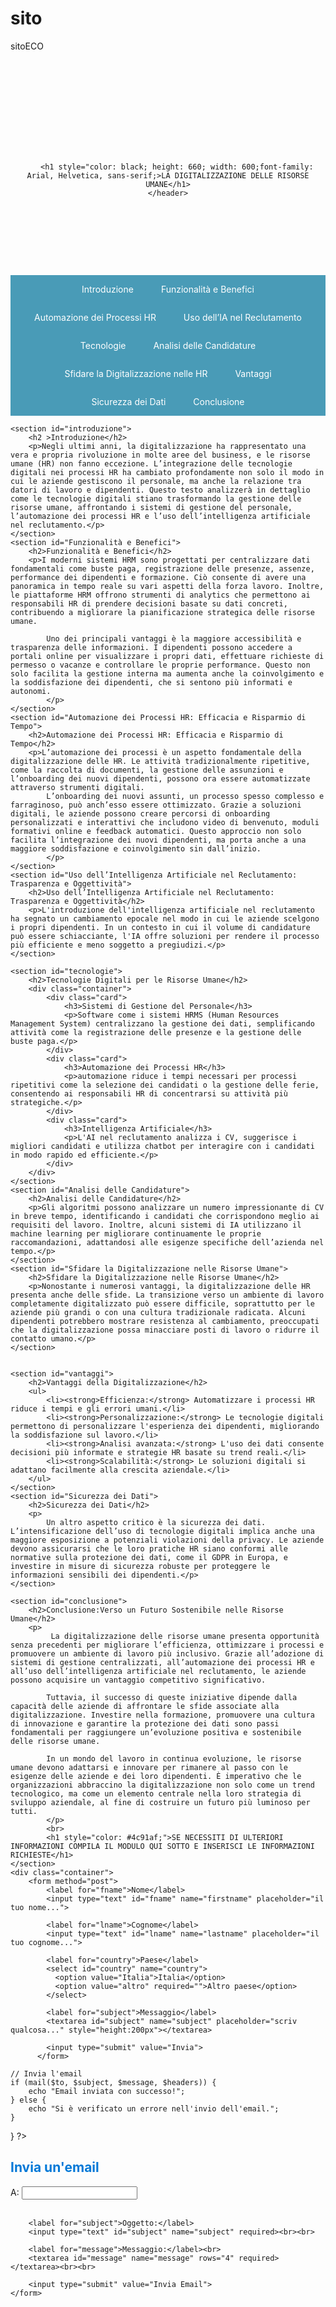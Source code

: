 # sito
sitoECO
<!DOCTYPE html>
<html lang="it">
<head>
    <meta charset="UTF-8">
    <meta name="viewport" content="width=device-width, initial-scale=1.0">
    <title bold>Digitalizzazione delle Risorse Umane</title>
    <style>

        body {
            font-family: Arial, sans-serif;
            line-height: 1.6;
            margin: 0;
            padding: 0;
            
        }
        img {
            opacity: 510000%;
            width: 100% ;
            
        }
        header {
            background-image: url("Processi-HR.jpg");
            background-repeat: no-repeat;
            padding-top: 150px;
            padding-bottom: 110px;
            margin: auto;
            text-align: center;
            background-position: center;
        }
        nav {
            background:rgb(73, 155, 183);
            color: white;
            overflow: hidden;
            text-align: center;
        }
        nav a {
            color: white;
            text-decoration: none;
            padding: 14px 20px;
            display: inline-block;
        }
        nav a:hover {
            background: #575757;
        }
        section {
            padding: 20px;
            max-width: 1200px;
            margin: auto;
        }
        h2 {
            color: #0078d7;
        }
        .container {
            display: flex;
            flex-wrap: wrap;
            gap: 20px;
        }
        .card {
            background: #f9f9f9;
            border: 1px solid #ddd;
            border-radius: 5px;
            padding: 20px;
            flex: 1 1 calc(33% - 40px);
            box-sizing: border-box;
            text-align: center;
        }
        .card h3 {
            margin: 10px 0;
        }
        footer {
            background: #0078d7;
            color: white;
            text-align: center;
            padding: 10px 0;
            position: fixed;
            bottom: 0;
            width: 100%;
        }
input[type=text], select, textarea {
 width: 100%; 
 padding: 12px;
 border: 1px solid lightblue; 
 border-radius: 4px; 
 box-sizing: border-box; 
 margin-top: 6px; 
 margin-bottom: 16px; 
 resize: vertical 
}
input[type=submit] {
 background-color: #4c91af;
 color: white;
 padding: 12px 20px;
 border: none;
 border-radius: 4px;
 cursor: pointer;
} 
input[type=submit]:hover {
 background-color: #4562a0;
}
.container {
 border-radius: 5px;
 background-color:white;
 padding: 20px;
}
    </style>
</head>
<body>
    <div>
    <header>
       
        <h1 style="color: black; height: 660; width: 600;font-family: Arial, Helvetica, sans-serif;>LA DIGITALIZZAZIONE DELLE RISORSE UMANE</h1>
    </header>
</div>
    <nav>
        <a href="#introduzione">Introduzione</a>
        <a href="#Funzionalità e Benefici">Funzionalità e Benefici</a>
        <a href="#Automazione dei Processi HR: Efficacia e Risparmio di Tempo">Automazione dei Processi HR</a>
        <a href="#Uso dell’Intelligenza Artificiale nel Reclutamento: Trasparenza e Oggettività">Uso dell’IA nel Reclutamento</a>
        <a href="#tecnologie">Tecnologie</a>
        <a href="#Analisi delle Candidature">Analisi delle Candidature</a>
        <a href="#Sfidare la Digitalizzazione nelle Risorse Umane">Sfidare la Digitalizzazione nelle HR</a>
        <a href="#vantaggi">Vantaggi</a>
        <a href="#Sicurezza dei Dati">Sicurezza dei Dati</a>
        <a href="#conclusione">Conclusione</a>
    </nav>

    <section id="introduzione">
        <h2 >Introduzione</h2>
        <p>Negli ultimi anni, la digitalizzazione ha rappresentato una vera e propria rivoluzione in molte aree del business, e le risorse umane (HR) non fanno eccezione. L’integrazione delle tecnologie digitali nei processi HR ha cambiato profondamente non solo il modo in cui le aziende gestiscono il personale, ma anche la relazione tra datori di lavoro e dipendenti. Questo testo analizzerà in dettaglio come le tecnologie digitali stiano trasformando la gestione delle risorse umane, affrontando i sistemi di gestione del personale, l’automazione dei processi HR e l’uso dell’intelligenza artificiale nel reclutamento.</p>
    </section>
    <section id="Funzionalità e Benefici">
        <h2>Funzionalità e Benefici</h2>
        <p>I moderni sistemi HRM sono progettati per centralizzare dati fondamentali come buste paga, registrazione delle presenze, assenze, performance dei dipendenti e formazione. Ciò consente di avere una panoramica in tempo reale su vari aspetti della forza lavoro. Inoltre, le piattaforme HRM offrono strumenti di analytics che permettono ai responsabili HR di prendere decisioni basate su dati concreti, contribuendo a migliorare la pianificazione strategica delle risorse umane.

            Uno dei principali vantaggi è la maggiore accessibilità e trasparenza delle informazioni. I dipendenti possono accedere a portali online per visualizzare i propri dati, effettuare richieste di permesso o vacanze e controllare le proprie performance. Questo non solo facilita la gestione interna ma aumenta anche la coinvolgimento e la soddisfazione dei dipendenti, che si sentono più informati e autonomi.
            </p>
    </section>
    <section id="Automazione dei Processi HR: Efficacia e Risparmio di Tempo">
        <h2>Automazione dei Processi HR: Efficacia e Risparmio di Tempo</h2>
        <p>L’automazione dei processi è un aspetto fondamentale della digitalizzazione delle HR. Le attività tradizionalmente ripetitive, come la raccolta di documenti, la gestione delle assunzioni e l’onboarding dei nuovi dipendenti, possono ora essere automatizzate attraverso strumenti digitali.
            L’onboarding dei nuovi assunti, un processo spesso complesso e farraginoso, può anch’esso essere ottimizzato. Grazie a soluzioni digitali, le aziende possono creare percorsi di onboarding personalizzati e interattivi che includono video di benvenuto, moduli formativi online e feedback automatici. Questo approccio non solo facilita l’integrazione dei nuovi dipendenti, ma porta anche a una maggiore soddisfazione e coinvolgimento sin dall’inizio.
            </p>
    </section>
    <section id="Uso dell’Intelligenza Artificiale nel Reclutamento: Trasparenza e Oggettività">
        <h2>Uso dell’Intelligenza Artificiale nel Reclutamento: Trasparenza e Oggettività</h2>
        <p>L'introduzione dell'intelligenza artificiale nel reclutamento ha segnato un cambiamento epocale nel modo in cui le aziende scelgono i propri dipendenti. In un contesto in cui il volume di candidature può essere schiacciante, l'IA offre soluzioni per rendere il processo più efficiente e meno soggetto a pregiudizi.</p>
    </section>

    <section id="tecnologie">
        <h2>Tecnologie Digitali per le Risorse Umane</h2>
        <div class="container">
            <div class="card">
                <h3>Sistemi di Gestione del Personale</h3>
                <p>Software come i sistemi HRMS (Human Resources Management System) centralizzano la gestione dei dati, semplificando attività come la registrazione delle presenze e la gestione delle buste paga.</p>
            </div>
            <div class="card">
                <h3>Automazione dei Processi HR</h3>
                <p>automazione riduce i tempi necessari per processi ripetitivi come la selezione dei candidati o la gestione delle ferie, consentendo ai responsabili HR di concentrarsi su attività più strategiche.</p>
            </div>
            <div class="card">
                <h3>Intelligenza Artificiale</h3>
                <p>L'AI nel reclutamento analizza i CV, suggerisce i migliori candidati e utilizza chatbot per interagire con i candidati in modo rapido ed efficiente.</p>
            </div>
        </div>
    </section>
    <section id="Analisi delle Candidature">
        <h2>Analisi delle Candidature</h2>
        <p>Gli algoritmi possono analizzare un numero impressionante di CV in breve tempo, identificando i candidati che corrispondono meglio ai requisiti del lavoro. Inoltre, alcuni sistemi di IA utilizzano il machine learning per migliorare continuamente le proprie raccomandazioni, adattandosi alle esigenze specifiche dell’azienda nel tempo.</p>
    </section>
    <section id="Sfidare la Digitalizzazione nelle Risorse Umane">
        <h2>Sfidare la Digitalizzazione nelle Risorse Umane</h2>
        <p>Nonostante i numerosi vantaggi, la digitalizzazione delle HR presenta anche delle sfide. La transizione verso un ambiente di lavoro completamente digitalizzato può essere difficile, soprattutto per le aziende più grandi o con una cultura tradizionale radicata. Alcuni dipendenti potrebbero mostrare resistenza al cambiamento, preoccupati che la digitalizzazione possa minacciare posti di lavoro o ridurre il contatto umano.</p>
    </section>


    <section id="vantaggi">
        <h2>Vantaggi della Digitalizzazione</h2>
        <ul>
            <li><strong>Efficienza:</strong> Automatizzare i processi HR riduce i tempi e gli errori umani.</li>
            <li><strong>Personalizzazione:</strong> Le tecnologie digitali permettono di personalizzare l'esperienza dei dipendenti, migliorando la soddisfazione sul lavoro.</li>
            <li><strong>Analisi avanzata:</strong> L'uso dei dati consente decisioni più informate e strategie HR basate su trend reali.</li>
            <li><strong>Scalabilità:</strong> Le soluzioni digitali si adattano facilmente alla crescita aziendale.</li>
        </ul>
    </section>
    <section id="Sicurezza dei Dati">
        <h2>Sicurezza dei Dati</h2>
        <p>
            Un altro aspetto critico è la sicurezza dei dati. L’intensificazione dell’uso di tecnologie digitali implica anche una maggiore esposizione a potenziali violazioni della privacy. Le aziende devono assicurarsi che le loro pratiche HR siano conformi alle normative sulla protezione dei dati, come il GDPR in Europa, e investire in misure di sicurezza robuste per proteggere le informazioni sensibili dei dipendenti.</p>
    </section>

    <section id="conclusione">
        <h2>Conclusione:Verso un Futuro Sostenibile nelle Risorse Umane</h2>
        <p>
             La digitalizzazione delle risorse umane presenta opportunità senza precedenti per migliorare l’efficienza, ottimizzare i processi e promuovere un ambiente di lavoro più inclusivo. Grazie all’adozione di sistemi di gestione centralizzati, all’automazione dei processi HR e all’uso dell’intelligenza artificiale nel reclutamento, le aziende possono acquisire un vantaggio competitivo significativo.
            
            Tuttavia, il successo di queste iniziative dipende dalla capacità delle aziende di affrontare le sfide associate alla digitalizzazione. Investire nella formazione, promuovere una cultura di innovazione e garantire la protezione dei dati sono passi fondamentali per raggiungere un’evoluzione positiva e sostenibile delle risorse umane.
            
            In un mondo del lavoro in continua evoluzione, le risorse umane devono adattarsi e innovare per rimanere al passo con le esigenze delle aziende e dei loro dipendenti. È imperativo che le organizzazioni abbraccino la digitalizzazione non solo come un trend tecnologico, ma come un elemento centrale nella loro strategia di sviluppo aziendale, al fine di costruire un futuro più luminoso per tutti.
            </p>
            <br>
            <h1 style="color: #4c91af;">SE NECESSITI DI ULTERIORI INFORMAZIONI COMPILA IL MODULO QUI SOTTO E INSERISCI LE INFORMAZIONI RICHIESTE</h1>
    </section>
    <div class="container">
        <form method="post"> 
            <label for="fname">Nome</label>
            <input type="text" id="fname" name="firstname" placeholder="il tuo nome...">
        
            <label for="lname">Cognome</label>
            <input type="text" id="lname" name="lastname" placeholder="il tuo cognome...">
        
            <label for="country">Paese</label>
            <select id="country" name="country">
              <option value="Italia">Italia</option>
              <option value="altro" required="">Altro paese</option>
            </select>
        
            <label for="subject">Messaggio</label>
            <textarea id="subject" name="subject" placeholder="scriv qualcosa..." style="height:200px"></textarea>
        
            <input type="submit" value="Invia">
          </form>

</body>
</html>
<?php
if ($_SERVER["REQUEST_METHOD"] == "POST") {
    // Raccogli i dati dal modulo
    $to = $_POST['to'];
    $subject = $_POST['subject'];
    $message = $_POST['message'];
    $headers = "From: your_email@example.com\r\n"; // Cambia con il tuo indirizzo email

    // Invia l'email
    if (mail($to, $subject, $message, $headers)) {
        echo "Email inviata con successo!";
    } else {
        echo "Si è verificato un errore nell'invio dell'email.";
    }
}
?>

<!DOCTYPE html>
<html lang="it">
<head>
    <meta charset="UTF-8">
    <title>Invia Email</title>
</head>
<body>
    <h2>Invia un'email</h2>
    <form action="" method="post">
        <label for="to">A:</label>
        <input type="email" id="to" name="to" required><br><br>
        
        <label for="subject">Oggetto:</label>
        <input type="text" id="subject" name="subject" required><br><br>
        
        <label for="message">Messaggio:</label><br>
        <textarea id="message" name="message" rows="4" required></textarea><br><br>
        
        <input type="submit" value="Invia Email">
    </form>
</body>
</html>
